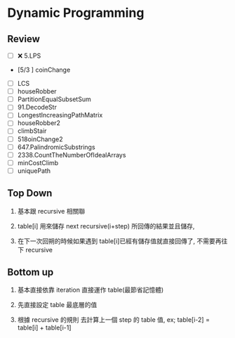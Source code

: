 # Dynamic Programming

## Review

- [ ] ❌ 5.LPS
- [5/3 ] coinChange
- [ ] LCS
- [ ] houseRobber
- [ ] PartitionEqualSubsetSum
- [ ] 91.DecodeStr
- [ ] LongestIncreasingPathMatrix
- [ ] houseRobber2
- [ ] climbStair
- [ ] 518oinChange2
- [ ] 647.PalindromicSubstrings
- [ ] 2338.CountTheNumberOfIdealArrays
- [ ] minCostClimb
- [ ] uniquePath

## Top Down

1. 基本跟 recursive 相關聯

2. table[i] 用來儲存 next recursive(i+step) 所回傳的結果並且儲存,

3. 在下一次回朔的時候如果遇到 table[i]已經有儲存值就直接回傳了, 不需要再往下 recursive

## Bottom up

1. 基本直接依靠 iteration 直接運作 table(最節省記憶體)

2. 先直接設定 table 最底層的值

3. 根據 recursive 的規則 去計算上一個 step 的 table 值, ex; table[i-2] = table[i] + table[i-1]
